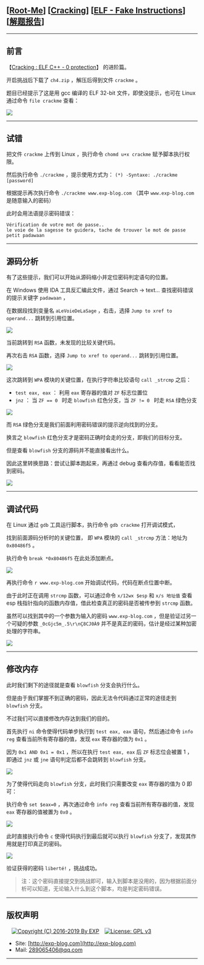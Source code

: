 ## [[Root-Me](https://www.root-me.org/)] [[Cracking](https://www.root-me.org/en/Challenges/Cracking/)] [[ELF - Fake Instructions](https://www.root-me.org/en/Challenges/Cracking/ELF-Fake-Instructions)] [[解题报告](http://exp-blog.com/2019/01/02/pid-2597/4/)]

------

## 前言

【[Cracking : ELF C++ - 0 protection](https://github.com/lyy289065406/CTF-Solving-Reports/tree/master/rootme/Cracking/%5B05%5D%20%5B10P%5D%20PE%20DotNet%20-%200%20protection)】 的进阶篇。

开启挑战后下载了 `ch4.zip` ，解压后得到文件 `crackme` 。

题目已经提示了这是用 gcc 编译的 ELF 32-bit 文件，即使没提示，也可在 Linux 通过命令 `file crackme` 查看：

![](https://github.com/lyy289065406/CTF-Solving-Reports/blob/master/rootme/Cracking/%5B06%5D%20%5B15P%5D%20ELF%20-%20Fake%20Instructions/imgs/01.png)

------------

## 试错

把文件 `crackme` 上传到 Linux ，执行命令 `chomd u+x crackme` 赋予脚本执行权限。

然后执行命令 `./crackme` ，提示使用方式为： `(*) -Syntaxe: ./crackme [password] `

根据提示再次执行命令 `./crackme www.exp-blog.com` （其中 `www.exp-blog.com` 是随意输入的密码）

此时会用法语提示密码错误：

```
Vérification de votre mot de passe..
le voie de la sagesse te guidera, tache de trouver le mot de passe petit padawaan
```

------------

## 源码分析

有了这些提示，我们可以开始从源码缩小并定位密码判定语句的位置。

在 Windows 使用 IDA 工具反汇编此文件，通过 Search -> text...  查找密码错误的提示关键字 `padawaan` ，

在数据段找到变量名 `aLeVoieDeLaSage` ，右击，选择 `Jump to xref to operand...` 跳转到引用位置。

![](https://github.com/lyy289065406/CTF-Solving-Reports/blob/master/rootme/Cracking/%5B06%5D%20%5B15P%5D%20ELF%20-%20Fake%20Instructions/imgs/02.png)


当前跳转到 `RSA` 函数，未发现的比较关键代码。

再次右击 `RSA` 函数，选择 `Jump to xref to operand...` 跳转到引用位置。

![](https://github.com/lyy289065406/CTF-Solving-Reports/blob/master/rootme/Cracking/%5B06%5D%20%5B15P%5D%20ELF%20-%20Fake%20Instructions/imgs/03.png)

这次跳转到 `WPA` 模块的关键位置，在执行字符串比较语句 `call _strcmp` 之后：

- `test eax, eax` ： 利用 `eax` 寄存器的值对 `ZF` 标志位置位
- `jnz` ： 当 `ZF == 0 ` 时走 `blowfish` 红色分支，当 `ZF != 0 ` 时走 `RSA` 绿色分支

![](https://github.com/lyy289065406/CTF-Solving-Reports/blob/master/rootme/Cracking/%5B06%5D%20%5B15P%5D%20ELF%20-%20Fake%20Instructions/imgs/04.png)

而 `RSA` 绿色分支是我们前面利用密码错误的提示逆向找到的分支。

换言之 `blowfish` 红色分支才是密码正确时会走的分支，即我们的目标分支。

但是查看 `blowfish` 分支的源码并不能直接看出什么。

因此这里转换思路：尝试让脚本跑起来，再通过 debug 查看内存值，看看能否找到密码。

![](https://github.com/lyy289065406/CTF-Solving-Reports/blob/master/rootme/Cracking/%5B06%5D%20%5B15P%5D%20ELF%20-%20Fake%20Instructions/imgs/05.png)

------------

## 调试代码

在 Linux 通过 `gdb` 工具运行脚本，执行命令 `gdb crackme`  打开调试模式，

找到前面源码分析时的关键位置， 即 `WPA` 模块的 `call _strcmp` 方法：地址为 `0x80486f5` 。

执行命令 `break *0x80486f5` 在此处添加断点。

![](https://github.com/lyy289065406/CTF-Solving-Reports/blob/master/rootme/Cracking/%5B06%5D%20%5B15P%5D%20ELF%20-%20Fake%20Instructions/imgs/06.png)

再执行命令 `r www.exp-blog.com` 开始调试代码，代码在断点位置中断。

由于此时正在调用 `strcmp` 函数，可以通过命令 `x/12wx $esp` 和 `x/s 地址值` 查看 esp 栈指针指向的函数内存值，借此检查真正的密码是否被传参到 `strcmp` 函数。

虽然可以找到其中的一个参数为输入的密码 `www.exp-blog.com` ，但是验证过另一个可疑的参数 `_0cGjc5m_.5\r\nÇ8CJ0À9` 并不是真正的密码，估计是经过某种加密处理的字符串。

![](https://github.com/lyy289065406/CTF-Solving-Reports/blob/master/rootme/Cracking/%5B06%5D%20%5B15P%5D%20ELF%20-%20Fake%20Instructions/imgs/07.png)

------------

## 修改内存

此时我们剩下的途径就是查看 `blowfish` 分支会执行什么。

但是由于我们掌握不到正确的密码，因此无法令代码通过正常的途径走到 `blowfish` 分支。

不过我们可以直接修改内存达到我们的目的。

首先执行 `ni` 命令使得代码单步执行到 `test eax, eax` 语句，然后通过命令 `info reg` 查看当前所有寄存器的值，发现 `eax` 寄存器的值为 `0x1` 。

因为 `0x1 AND 0x1 = 0x1` ，所以在执行 `test eax, eax` 后 `ZF` 标志位会被置 1 ，即通过 `jnz` 或 `jne` 语句判定后都不会跳转到  `blowfish` 分支。

![](https://github.com/lyy289065406/CTF-Solving-Reports/blob/master/rootme/Cracking/%5B06%5D%20%5B15P%5D%20ELF%20-%20Fake%20Instructions/imgs/08.png)

为了使得代码走向  `blowfish` 分支，此时我们只需要改变 `eax` 寄存器的值为 0 即可：

执行命令 `set $eax=0` ，再次通过命令 `info reg` 查看当前所有寄存器的值，发现 `eax` 寄存器的值被置为 `0x0` 。

![](https://github.com/lyy289065406/CTF-Solving-Reports/blob/master/rootme/Cracking/%5B06%5D%20%5B15P%5D%20ELF%20-%20Fake%20Instructions/imgs/09.png)

此时直接执行命令 `c` 使得代码执行到最后就可以执行  `blowfish` 分支了，发现其作用就是打印真正的密码。

![](https://github.com/lyy289065406/CTF-Solving-Reports/blob/master/rootme/Cracking/%5B06%5D%20%5B15P%5D%20ELF%20-%20Fake%20Instructions/imgs/10.png)

验证获得的密码 `liberté!` ，挑战成功。

> 注：这个密码直接提交到挑战即可，输入到脚本是没用的，因为根据前面分析可以知道，无论输入什么到这个脚本，均是判定密码错误。

------

## 版权声明

　[![Copyright (C) 2016-2019 By EXP](https://img.shields.io/badge/Copyright%20(C)-2016~2019%20By%20EXP-blue.svg)](http://exp-blog.com)　[![License: GPL v3](https://img.shields.io/badge/License-GPL%20v3-blue.svg)](https://www.gnu.org/licenses/gpl-3.0)
  

- Site: [http://exp-blog.com](http://exp-blog.com) 
- Mail: <a href="mailto:289065406@qq.com?subject=[EXP's Github]%20Your%20Question%20（请写下您的疑问）&amp;body=What%20can%20I%20help%20you?%20（需要我提供什么帮助吗？）">289065406@qq.com</a>


------
